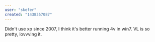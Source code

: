 ```yaml
---
user: "skefer"
created: "1438357087"
---
```


Didn't use xp since 2007, I think it's better running 4v in win7. VL is so pretty, lovvving it.
